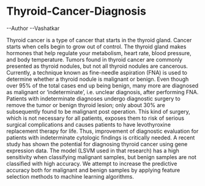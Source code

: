 # Thyroid-Cancer-Diagnosis

--Author
--Vashatkar

Thyroid cancer is a type of cancer that starts in the thyroid gland. Cancer starts when cells begin to grow out of control. The thyroid gland makes hormones that help regulate your metabolism, heart rate, blood pressure, and body temperature. Tumors found in thyroid cancer are commonly presented as thyroid nodules, but not all thyroid nodules are cancerous. Currently, a technique known as fine-needle aspiration (FNA) is used to determine whether a thyroid nodule is malignant or benign. Even though over 95% of the total cases end up being benign, many more are diagnosed as malignant or ‘indeterminate’, i.e. unclear diagnosis, after performing FNA.
Patients with indeterminate diagnoses undergo diagnostic surgery to remove the tumor or benign thyroid lesion; only about 30% are subsequently found to be malignant post operation. This kind of surgery, which is not necessary for all patients, exposes them to risk of serious surgical complications and causes patients to have levothyroxine replacement therapy for life. Thus, improvement of diagnostic evaluation for patients with indeterminate cytologic findings is critically needed. A recent study has shown the potential for diagnosing thyroid cancer using gene expression data. The model (LSVM used in that research) has a high sensitivity when classifying malignant samples, but benign samples are not classified with high accuracy. We attempt to increase the predictive accuracy both for malignant and benign samples by applying feature selection methods to machine learning algorithms.
